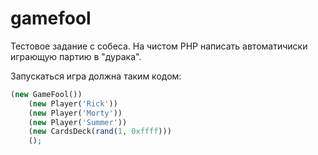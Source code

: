 # gamefool

Тестовое задание с собеса. На чистом PHP написать автоматичиски играющую партию в "дурака".

Запускаться игра должна таким кодом:

```php
(new GameFool())
    (new Player('Rick'))
    (new Player('Morty'))
    (new Player('Summer'))
    (new CardsDeck(rand(1, 0xffff)))
    ();
```

